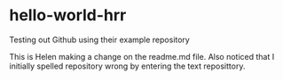 # hello-world-hrr
Testing out Github using their example repository

This is Helen making a change on the readme.md file.  Also noticed that I initially spelled repository wrong by 
entering the text reposittory.
